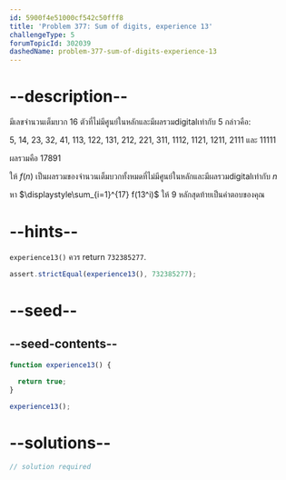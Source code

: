 ```yaml
---
id: 5900f4e51000cf542c50fff8
title: 'Problem 377: Sum of digits, experience 13'
challengeType: 5
forumTopicId: 302039
dashedName: problem-377-sum-of-digits-experience-13
---
```


# --description--

มีเลขจำนวนเต็มบวก 16 ตัวที่ไม่มีศูนย์ในหลักและมีผลรวมdigitalเท่ากับ 5 กล่าวคือ:

5, 14, 23, 32, 41, 113, 122, 131, 212, 221, 311, 1112, 1121, 1211, 2111 และ 11111

ผลรวมคือ 17891

ให้ $f(n)$ เป็นผลรวมของจำนวนเต็มบวกทั้งหมดที่ไม่มีศูนย์ในหลักและมีผลรวมdigitalเท่ากับ $n$

หา $\displaystyle\sum_{i=1}^{17} f(13^i)$ ให้ 9 หลักสุดท้ายเป็นคำตอบของคุณ

# --hints--

`experience13()` ควร return `732385277`.

```js
assert.strictEqual(experience13(), 732385277);
```

# --seed--

## --seed-contents--

```js
function experience13() {

  return true;
}

experience13();
```

# --solutions--

```js
// solution required
```
